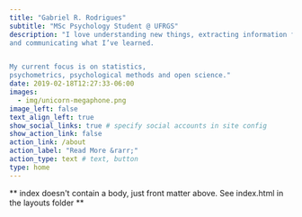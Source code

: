 ```yaml
---
title: "Gabriel R. Rodrigues"
subtitle: "MSc Psychology Student @ UFRGS"
description: "I love understanding new things, extracting information from data 
and communicating what I’ve learned.


My current focus is on statistics,
psychometrics, psychological methods and open science."
date: 2019-02-18T12:27:33-06:00
images:
  - img/unicorn-megaphone.png
image_left: false
text_align_left: true
show_social_links: true # specify social accounts in site config
show_action_link: false
action_link: /about
action_label: "Read More &rarr;"
action_type: text # text, button
type: home
---
```


** index doesn't contain a body, just front matter above.
See index.html in the layouts folder **
